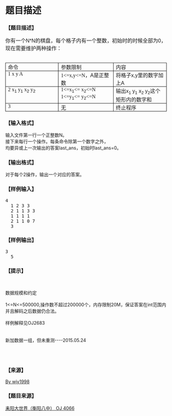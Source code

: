# 题目描述


<h3>
【题目描述】
</h3>
<div class="content">
<div>
<span style="text-indent:23.25pt;font-family:arial, verdana, helvetica, sans-serif;font-size:12pt;">你有一个N*N的棋盘，每个格子内有一个整数，初始时的时候全部为0，现在需要维护两种操作：</span> 
</div>
<p class="MsoNormal" style="margin:0cm 0cm 0pt;text-indent:23.25pt;font-family:arial, verdana, helvetica, sans-serif;font-size:18px;">
<span lang="EN-US" style="font-family:宋体;font-size:12pt;"><o:p style="font-family:arial, verdana, helvetica, sans-serif;"> </o:p></span> 
</p>
<table class="MsoNormalTable" style="border:currentColor;border-image:none;font-family:arial, verdana, helvetica, sans-serif;border-collapse:collapse;" border="1" cellspacing="0" cellpadding="0">
<tbody>
<tr>
<td width="189" valign="top" style="padding:0cm 5.4pt;border:1pt solid black;border-image:none;width:142pt;font-family:arial, verdana, helvetica, sans-serif;background-color:transparent;">
<p class="MsoNormal" style="margin:0cm 0cm 0pt;">
<span style="font-family:宋体;font-size:12pt;">命令<span lang="EN-US" style="font-family:arial, verdana, helvetica, sans-serif;"><o:p></o:p></span></span> 
</p>
</td>
<td width="189" valign="top" style="border-color:black black black #ECE9D8;padding:0cm 5.4pt;width:142.05pt;font-family:arial, verdana, helvetica, sans-serif;border-top-width:1pt;border-right-width:1pt;border-bottom-width:1pt;border-top-style:solid;border-right-style:solid;border-bottom-style:solid;background-color:transparent;">
<p class="MsoNormal" style="margin:0cm 0cm 0pt;">
<span style="font-family:宋体;font-size:12pt;">参数限制<span lang="EN-US" style="font-family:arial, verdana, helvetica, sans-serif;"><o:p></o:p></span></span> 
</p>
</td>
<td width="189" valign="top" style="border-color:black black black #ECE9D8;padding:0cm 5.4pt;width:142.05pt;font-family:arial, verdana, helvetica, sans-serif;border-top-width:1pt;border-right-width:1pt;border-bottom-width:1pt;border-top-style:solid;border-right-style:solid;border-bottom-style:solid;background-color:transparent;">
<p class="MsoNormal" style="margin:0cm 0cm 0pt;">
<span style="font-family:宋体;font-size:12pt;">内容<span lang="EN-US" style="font-family:arial, verdana, helvetica, sans-serif;"><o:p></o:p></span></span> 
</p>
</td>
</tr>
<tr>
<td width="189" valign="top" style="border-color:#ECE9D8 black black;padding:0cm 5.4pt;width:142pt;font-family:arial, verdana, helvetica, sans-serif;border-right-width:1pt;border-bottom-width:1pt;border-left-width:1pt;border-right-style:solid;border-bottom-style:solid;border-left-style:solid;background-color:transparent;">
<p class="MsoNormal" style="margin:0cm 0cm 0pt;">
<span lang="EN-US" style="font-family:宋体;font-size:12pt;">1 x y A<o:p style="font-family:arial, verdana, helvetica, sans-serif;"></o:p></span> 
</p>
</td>
<td width="189" valign="top" style="border-color:#ECE9D8 black black #ECE9D8;padding:0cm 5.4pt;width:142.05pt;font-family:arial, verdana, helvetica, sans-serif;border-right-width:1pt;border-bottom-width:1pt;border-right-style:solid;border-bottom-style:solid;background-color:transparent;">
<p class="MsoNormal" style="margin:0cm 0cm 0pt;">
<span lang="EN-US" style="font-family:宋体;font-size:12pt;">1&lt;=x,y&lt;=N</span><span style="font-family:宋体;font-size:12pt;">，<span lang="EN-US" style="font-family:arial, verdana, helvetica, sans-serif;">A</span>是正整数<span lang="EN-US" style="font-family:arial, verdana, helvetica, sans-serif;"><o:p></o:p></span></span> 
</p>
</td>
<td width="189" valign="top" style="border-color:#ECE9D8 black black #ECE9D8;padding:0cm 5.4pt;width:142.05pt;font-family:arial, verdana, helvetica, sans-serif;border-right-width:1pt;border-bottom-width:1pt;border-right-style:solid;border-bottom-style:solid;background-color:transparent;">
<p class="MsoNormal" style="margin:0cm 0cm 0pt;">
<span style="font-family:宋体;font-size:12pt;">将格子<span lang="EN-US" style="font-family:arial, verdana, helvetica, sans-serif;">x,y</span>里的数字加上<span lang="EN-US" style="font-family:arial, verdana, helvetica, sans-serif;">A<o:p></o:p></span></span> 
</p>
</td>
</tr>
<tr>
<td width="189" valign="top" style="border-color:#ECE9D8 black black;padding:0cm 5.4pt;width:142pt;font-family:arial, verdana, helvetica, sans-serif;border-right-width:1pt;border-bottom-width:1pt;border-left-width:1pt;border-right-style:solid;border-bottom-style:solid;border-left-style:solid;background-color:transparent;">
<p class="MsoNormal" style="margin:0cm 0cm 0pt;">
<span lang="EN-US" style="font-family:宋体;font-size:12pt;">2 x<sub style="font-family:arial, verdana, helvetica, sans-serif;">1</sub> y<sub style="font-family:arial, verdana, helvetica, sans-serif;">1</sub> x<sub style="font-family:arial, verdana, helvetica, sans-serif;">2</sub> y<sub style="font-family:arial, verdana, helvetica, sans-serif;">2</sub><o:p style="font-family:arial, verdana, helvetica, sans-serif;"></o:p></span> 
</p>
</td>
<td width="189" valign="top" style="border-color:#ECE9D8 black black #ECE9D8;padding:0cm 5.4pt;width:142.05pt;font-family:arial, verdana, helvetica, sans-serif;border-right-width:1pt;border-bottom-width:1pt;border-right-style:solid;border-bottom-style:solid;background-color:transparent;">
<p class="MsoNormal" style="margin:0cm 0cm 0pt;">
<span lang="EN-US" style="font-family:宋体;font-size:12pt;">1&lt;=x<sub style="font-family:arial, verdana, helvetica, sans-serif;">1</sub>&lt;= x<sub style="font-family:arial, verdana, helvetica, sans-serif;">2</sub>&lt;=N<o:p style="font-family:arial, verdana, helvetica, sans-serif;"></o:p></span> 
</p>
<p class="MsoNormal" style="margin:0cm 0cm 0pt;">
<span lang="EN-US" style="font-family:宋体;font-size:12pt;">1&lt;=y<sub style="font-family:arial, verdana, helvetica, sans-serif;">1</sub>&lt;= y<sub style="font-family:arial, verdana, helvetica, sans-serif;">2</sub>&lt;=N<o:p style="font-family:arial, verdana, helvetica, sans-serif;"></o:p></span> 
</p>
</td>
<td width="189" valign="top" style="border-color:#ECE9D8 black black #ECE9D8;padding:0cm 5.4pt;width:142.05pt;font-family:arial, verdana, helvetica, sans-serif;border-right-width:1pt;border-bottom-width:1pt;border-right-style:solid;border-bottom-style:solid;background-color:transparent;">
<p class="MsoNormal" style="margin:0cm 0cm 0pt;">
<span style="font-family:宋体;font-size:12pt;">输出<span lang="EN-US" style="font-family:arial, verdana, helvetica, sans-serif;">x<sub>1</sub> y<sub>1</sub> x<sub>2</sub> y<sub>2</sub></span>这个矩形内的数字和<span lang="EN-US" style="font-family:arial, verdana, helvetica, sans-serif;"><o:p></o:p></span></span> 
</p>
</td>
</tr>
<tr>
<td width="189" valign="top" style="border-color:#ECE9D8 black black;padding:0cm 5.4pt;width:142pt;font-family:arial, verdana, helvetica, sans-serif;border-right-width:1pt;border-bottom-width:1pt;border-left-width:1pt;border-right-style:solid;border-bottom-style:solid;border-left-style:solid;background-color:transparent;">
<p class="MsoNormal" style="margin:0cm 0cm 0pt;">
<span lang="EN-US" style="font-family:宋体;font-size:12pt;">3<o:p style="font-family:arial, verdana, helvetica, sans-serif;"></o:p></span> 
</p>
</td>
<td width="189" valign="top" style="border-color:#ECE9D8 black black #ECE9D8;padding:0cm 5.4pt;width:142.05pt;font-family:arial, verdana, helvetica, sans-serif;border-right-width:1pt;border-bottom-width:1pt;border-right-style:solid;border-bottom-style:solid;background-color:transparent;">
<p class="MsoNormal" style="margin:0cm 0cm 0pt;">
<span style="font-family:宋体;font-size:12pt;">无<span lang="EN-US" style="font-family:arial, verdana, helvetica, sans-serif;"><o:p></o:p></span></span> 
</p>
</td>
<td width="189" valign="top" style="border-color:#ECE9D8 black black #ECE9D8;padding:0cm 5.4pt;width:142.05pt;font-family:arial, verdana, helvetica, sans-serif;border-right-width:1pt;border-bottom-width:1pt;border-right-style:solid;border-bottom-style:solid;background-color:transparent;">
<p class="MsoNormal" style="margin:0cm 0cm 0pt;">
<span style="font-family:宋体;font-size:12pt;">终止程序<span lang="EN-US" style="font-family:arial, verdana, helvetica, sans-serif;"><o:p></o:p></span></span> 
</p>
</td>
</tr>
</tbody>
</table>
<div>
</div>
<div>
</div>
</div>
<h3>
【输入格式】
</h3>
<div class="content">
<div>
输入文件第一行一个正整数N。
</div>
<div>
<div>
接下来每行一个操作。每条命令除第一个数字之外，
</div>
<div>
均要异或上一次输出的答案last_ans，初始时last_ans=0。
</div>
<div>
</div>
</div>
</div>
<h3>
【输出格式】
</h3>
<div class="content">
<div>
对于每个2操作，输出一个对应的答案。
</div>
</div>
<h3>
【样例输入】
</h3>
<pre>4
  1 2 3 3
  2 1 1 3 3
  1 1 1 1
  2 1 1 0 7
  3</pre>
<h3>
【样例输出】
</h3>
<pre>3
  5</pre>
<h3>
【提示】
</h3>
<div class="content">
<p>
<br/>
</p>
<div>
数据规模和约定
</div>
<br/>
<div>
1&lt;=N&lt;=500000,操作数不超过200000个，内存限制20M，保证答案在int范围内并且解码之后数据仍合法。
</div>
<br/>
<div>
样例解释见OJ2683
</div>
<br/>
<div>
</div>
<br/>
<div>
新加数据一组，但未重测----2015.05.24
</div>
<br/>
<div>
</div>
<p>
<br/>
</p>
</div>
<h3>
【来源】
</h3>
<div class="content">
<p>
<a href="problemset.php?search=By wjy1998">By wjy1998</a> 
</p>
</div>
<h3>
【题目来源】
</h3>
<a href="http://www.lydsy.com/JudgeOnline/problem.php?id=4066">耒阳大世界（衡阳八中） OJ 4066</a>
